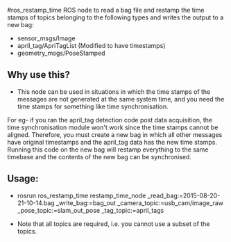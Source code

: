#ros_restamp_time
ROS node to read a bag file and restamp the time stamps of topics belonging to the following types and writes the output to a new bag:
- sensor_msgs/Image
- april_tag/ApriTagList (Modified to have timestamps)
- geometry_msgs/PoseStamped 

## Why use this?
- This node can be used in situations in which the time stamps of the messages are not generated at the same system time, and you need the time stamps for something like time synchronisation.

For eg- if you ran the april_tag detection code post data acquisition, the time synchronisation module won't work since the time stamps cannot be aligned. Therefore, you must create a new bag in which all other messages have original timestamps and the april_tag data has the new time stamps. Running this code on the new bag will restamp everything to the same timebase and the contents of the new bag can be synchronised.

## Usage:
- rosrun ros_restamp_time restamp_time_node _read_bag:=2015-08-20-21-10-14.bag _write_bag:=bag_out _camera_topic:=usb_cam/image_raw _pose_topic:=slam_out_pose _tag_topic:=april_tags

- Note that all topics are required, i.e. you cannot use a subset of the topics.
